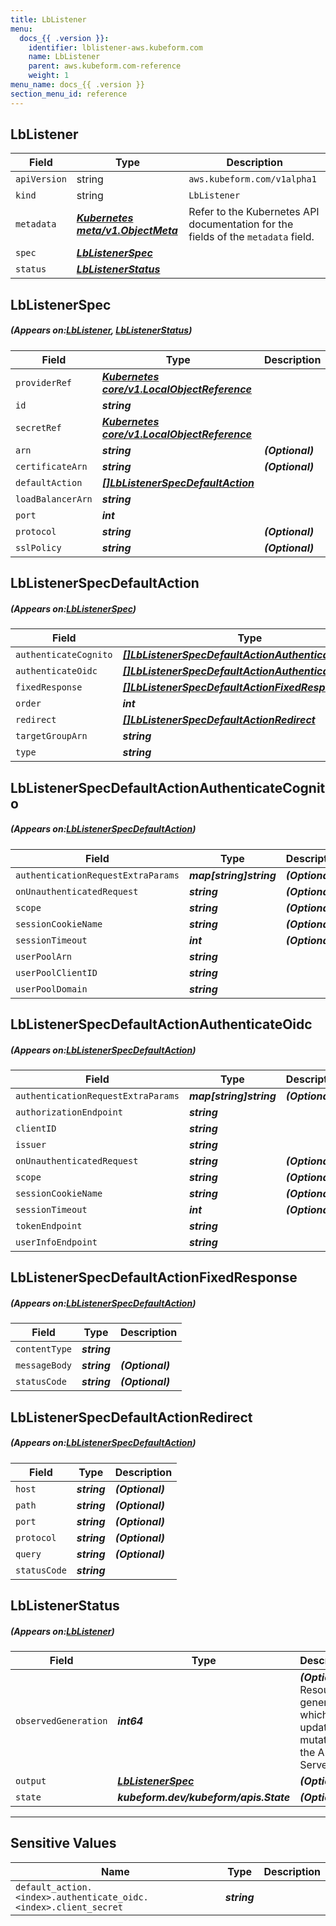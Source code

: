 ```yaml
---
title: LbListener
menu:
  docs_{{ .version }}:
    identifier: lblistener-aws.kubeform.com
    name: LbListener
    parent: aws.kubeform.com-reference
    weight: 1
menu_name: docs_{{ .version }}
section_menu_id: reference
---
```


## LbListener
| Field | Type | Description |
| ------ | ----- | ----------- |
| `apiVersion` | string | `aws.kubeform.com/v1alpha1` |
|    `kind` | string | `LbListener` |
| `metadata` | ***[Kubernetes meta/v1.ObjectMeta](https://kubernetes.io/docs/reference/generated/kubernetes-api/v1.13/#objectmeta-v1-meta)***|Refer to the Kubernetes API documentation for the fields of the `metadata` field.|
| `spec` | ***[LbListenerSpec](#LbListenerSpec)***||
| `status` | ***[LbListenerStatus](#LbListenerStatus)***||
## LbListenerSpec
##### (Appears on:[LbListener](#LbListener), [LbListenerStatus](#LbListenerStatus))
| Field | Type | Description |
| ------ | ----- | ----------- |
| `providerRef` | ***[Kubernetes core/v1.LocalObjectReference](https://kubernetes.io/docs/reference/generated/kubernetes-api/v1.13/#localobjectreference-v1-core)***||
| `id` | ***string***||
| `secretRef` | ***[Kubernetes core/v1.LocalObjectReference](https://kubernetes.io/docs/reference/generated/kubernetes-api/v1.13/#localobjectreference-v1-core)***||
| `arn` | ***string***| ***(Optional)*** |
| `certificateArn` | ***string***| ***(Optional)*** |
| `defaultAction` | ***[[]LbListenerSpecDefaultAction](#LbListenerSpecDefaultAction)***||
| `loadBalancerArn` | ***string***||
| `port` | ***int***||
| `protocol` | ***string***| ***(Optional)*** |
| `sslPolicy` | ***string***| ***(Optional)*** |
## LbListenerSpecDefaultAction
##### (Appears on:[LbListenerSpec](#LbListenerSpec))
| Field | Type | Description |
| ------ | ----- | ----------- |
| `authenticateCognito` | ***[[]LbListenerSpecDefaultActionAuthenticateCognito](#LbListenerSpecDefaultActionAuthenticateCognito)***| ***(Optional)*** |
| `authenticateOidc` | ***[[]LbListenerSpecDefaultActionAuthenticateOidc](#LbListenerSpecDefaultActionAuthenticateOidc)***| ***(Optional)*** |
| `fixedResponse` | ***[[]LbListenerSpecDefaultActionFixedResponse](#LbListenerSpecDefaultActionFixedResponse)***| ***(Optional)*** |
| `order` | ***int***| ***(Optional)*** |
| `redirect` | ***[[]LbListenerSpecDefaultActionRedirect](#LbListenerSpecDefaultActionRedirect)***| ***(Optional)*** |
| `targetGroupArn` | ***string***| ***(Optional)*** |
| `type` | ***string***||
## LbListenerSpecDefaultActionAuthenticateCognito
##### (Appears on:[LbListenerSpecDefaultAction](#LbListenerSpecDefaultAction))
| Field | Type | Description |
| ------ | ----- | ----------- |
| `authenticationRequestExtraParams` | ***map[string]string***| ***(Optional)*** |
| `onUnauthenticatedRequest` | ***string***| ***(Optional)*** |
| `scope` | ***string***| ***(Optional)*** |
| `sessionCookieName` | ***string***| ***(Optional)*** |
| `sessionTimeout` | ***int***| ***(Optional)*** |
| `userPoolArn` | ***string***||
| `userPoolClientID` | ***string***||
| `userPoolDomain` | ***string***||
## LbListenerSpecDefaultActionAuthenticateOidc
##### (Appears on:[LbListenerSpecDefaultAction](#LbListenerSpecDefaultAction))
| Field | Type | Description |
| ------ | ----- | ----------- |
| `authenticationRequestExtraParams` | ***map[string]string***| ***(Optional)*** |
| `authorizationEndpoint` | ***string***||
| `clientID` | ***string***||
| `issuer` | ***string***||
| `onUnauthenticatedRequest` | ***string***| ***(Optional)*** |
| `scope` | ***string***| ***(Optional)*** |
| `sessionCookieName` | ***string***| ***(Optional)*** |
| `sessionTimeout` | ***int***| ***(Optional)*** |
| `tokenEndpoint` | ***string***||
| `userInfoEndpoint` | ***string***||
## LbListenerSpecDefaultActionFixedResponse
##### (Appears on:[LbListenerSpecDefaultAction](#LbListenerSpecDefaultAction))
| Field | Type | Description |
| ------ | ----- | ----------- |
| `contentType` | ***string***||
| `messageBody` | ***string***| ***(Optional)*** |
| `statusCode` | ***string***| ***(Optional)*** |
## LbListenerSpecDefaultActionRedirect
##### (Appears on:[LbListenerSpecDefaultAction](#LbListenerSpecDefaultAction))
| Field | Type | Description |
| ------ | ----- | ----------- |
| `host` | ***string***| ***(Optional)*** |
| `path` | ***string***| ***(Optional)*** |
| `port` | ***string***| ***(Optional)*** |
| `protocol` | ***string***| ***(Optional)*** |
| `query` | ***string***| ***(Optional)*** |
| `statusCode` | ***string***||
## LbListenerStatus
##### (Appears on:[LbListener](#LbListener))
| Field | Type | Description |
| ------ | ----- | ----------- |
| `observedGeneration` | ***int64***| ***(Optional)*** Resource generation, which is updated on mutation by the API Server.|
| `output` | ***[LbListenerSpec](#LbListenerSpec)***| ***(Optional)*** |
| `state` | ***kubeform.dev/kubeform/apis.State***| ***(Optional)*** |
---
## Sensitive Values
| Name | Type | Description |
|------|------|-------------|
| `default_action.<index>.authenticate_oidc.<index>.client_secret` | ***string*** ||
